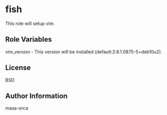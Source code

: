 fish
=========

This role will setup vim.

Role Variables
--------------

vim_version - This version will be installed (default:2:8.1.0875-5+deb10u2).

License
-------

BSD

Author Information
------------------

masa-orca